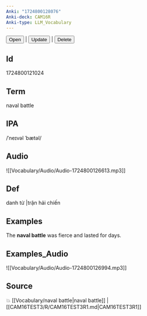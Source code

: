```yaml
---
Anki: "1724800128076"
Anki-deck: CAM16R
Anki-type: LLM_Vocabulary
---
```

<button class="anki-btn-open">Open</button> | <button class="anki-btn-update">Update</button> | <button class="anki-btn-delete">Delete</button>

## Id
1724800121024
## Term
naval battle
## IPA
 /ˈneɪvəl ˈbætəl/
## Audio
 ![[Vocabulary/Audio/Audio-1724800126613.mp3]]

## Def
 danh từ |trận hải chiến 
## Examples
The **naval battle** was fierce and lasted for days.

## Examples_Audio
![[Vocabulary/Audio/Audio-1724800126994.mp3]]
## Source
💥 [[Vocabulary/naval battle|naval battle]] |  [[CAM16TEST3/R/CAM16TEST3R1.md|CAM16TEST3R1]]